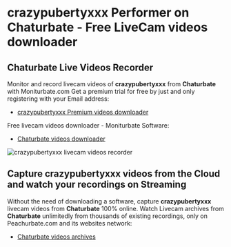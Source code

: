 # crazypubertyxxx Performer on Chaturbate - Free LiveCam videos downloader

## Chaturbate Live Videos Recorder

Monitor and record livecam videos of **crazypubertyxxx** from **Chaturbate** with Moniturbate.com
Get a premium trial for free by just and only registering with your Email address:
* [crazypubertyxxx Premium videos downloader](https://moniturbate.com/request-demo-licence-key.html)

Free livecam videos downloader - Moniturbate Software:
* [Chaturbate videos downloader](https://moniturbate.com/moniturbate-download-software.html)

![crazypubertyxxx livecam videos recorder](https://peachurnet.com/templates/moniturbate-software.png)


## Capture crazypubertyxxx videos from the Cloud and watch your recordings on Streaming

Without the need of downloading a software, capture **crazypubertyxxx** livecam videos from **Chaturbate** 100% online.
Watch Livecam archives from **Chaturbate** unlimitedly from thousands of existing recordings, only on Peachurbate.com and its websites network:
* [Chaturbate videos archives](https://peachurnet.com/)